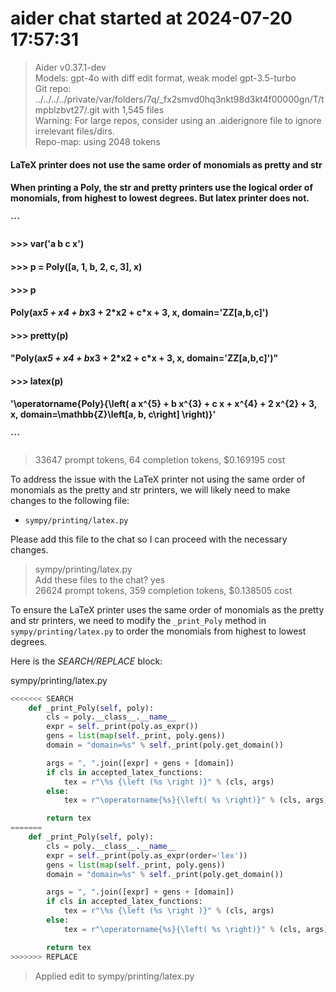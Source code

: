 
# aider chat started at 2024-07-20 17:57:31

> Aider v0.37.1-dev  
> Models: gpt-4o with diff edit format, weak model gpt-3.5-turbo  
> Git repo: ../../../../private/var/folders/7q/_fx2smvd0hq3nkt98d3kt4f00000gn/T/tmpblzbvt27/.git with 1,545 files  
> Warning: For large repos, consider using an .aiderignore file to ignore irrelevant files/dirs.  
> Repo-map: using 2048 tokens  

#### LaTeX printer does not use the same order of monomials as pretty and str   
#### When printing a Poly, the str and pretty printers use the logical order of monomials, from highest to lowest degrees. But latex printer does not.   
#### ```  
#### >>> var('a b c x')  
#### >>> p = Poly([a, 1, b, 2, c, 3], x)  
#### >>> p  
#### Poly(a*x**5 + x**4 + b*x**3 + 2*x**2 + c*x + 3, x, domain='ZZ[a,b,c]')  
#### >>> pretty(p)  
#### "Poly(a*x**5 + x**4 + b*x**3 + 2*x**2 + c*x + 3, x, domain='ZZ[a,b,c]')"  
#### >>> latex(p)  
#### '\\operatorname{Poly}{\\left( a x^{5} + b x^{3} + c x + x^{4} + 2 x^{2} + 3, x, domain=\\mathbb{Z}\\left[a, b, c\\right] \\right)}'  
#### ```  
> 33647 prompt tokens, 64 completion tokens, $0.169195 cost  

To address the issue with the LaTeX printer not using the same order of monomials as the pretty and str printers, we will likely need to make changes to the following file:

- `sympy/printing/latex.py`

Please add this file to the chat so I can proceed with the necessary changes.

> sympy/printing/latex.py  
> Add these files to the chat? yes  
> 26624 prompt tokens, 359 completion tokens, $0.138505 cost  

To ensure the LaTeX printer uses the same order of monomials as the pretty and str printers, we need to modify the `_print_Poly` method in `sympy/printing/latex.py` to order the monomials from highest to lowest degrees.

Here is the *SEARCH/REPLACE* block:

sympy/printing/latex.py
```python
<<<<<<< SEARCH
    def _print_Poly(self, poly):
        cls = poly.__class__.__name__
        expr = self._print(poly.as_expr())
        gens = list(map(self._print, poly.gens))
        domain = "domain=%s" % self._print(poly.get_domain())

        args = ", ".join([expr] + gens + [domain])
        if cls in accepted_latex_functions:
            tex = r"\%s {\left (%s \right )}" % (cls, args)
        else:
            tex = r"\operatorname{%s}{\left( %s \right)}" % (cls, args)

        return tex
=======
    def _print_Poly(self, poly):
        cls = poly.__class__.__name__
        expr = self._print(poly.as_expr(order='lex'))
        gens = list(map(self._print, poly.gens))
        domain = "domain=%s" % self._print(poly.get_domain())

        args = ", ".join([expr] + gens + [domain])
        if cls in accepted_latex_functions:
            tex = r"\%s {\left (%s \right )}" % (cls, args)
        else:
            tex = r"\operatorname{%s}{\left( %s \right)}" % (cls, args)

        return tex
>>>>>>> REPLACE
```

> Applied edit to sympy/printing/latex.py  

